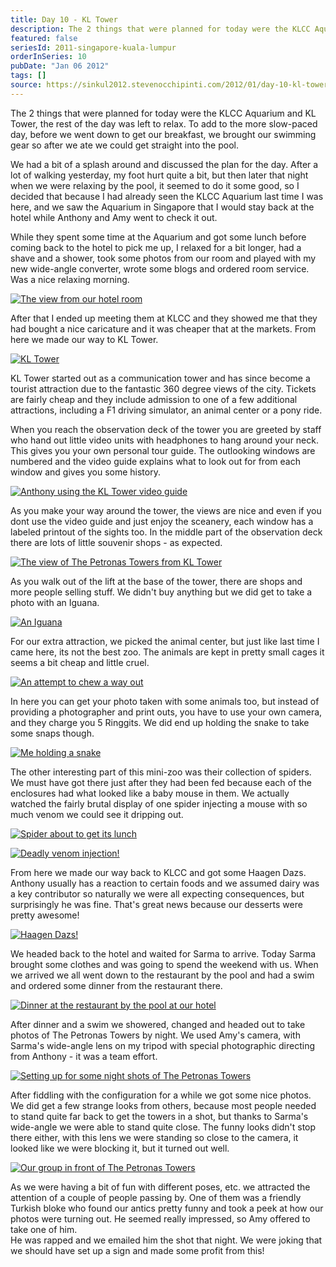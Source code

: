 ```yaml
---
title: Day 10 - KL Tower
description: The 2 things that were planned for today were the KLCC Aquarium and KL Tower, the rest of the day was left to relax. To add to the more slo...
featured: false
seriesId: 2011-singapore-kuala-lumpur
orderInSeries: 10
pubDate: "Jan 06 2012"
tags: []
source: https://sinkul2012.stevenocchipinti.com/2012/01/day-10-kl-tower.html
---
```


The 2 things that were planned for today were the KLCC Aquarium and KL Tower, the rest of the day was left to relax. To add to the more slow-paced day, before we went down to get our breakfast, we brought our swimming gear so after we ate we could get straight into the pool.

We had a bit of a splash around and discussed the plan for the day. After a lot of walking yesterday, my foot hurt quite a bit, but then later that night when we were relaxing by the pool, it seemed to do it some good, so I decided that because I had already seen the KLCC Aquarium last time I was here, and we saw the Aquarium in Singapore that I would stay back at the hotel while Anthony and Amy went to check it out.

While they spent some time at the Aquarium and got some lunch before coming back to the hotel to pick me up, I relaxed for a bit longer, had a shave and a shower, took some photos from our room and played with my new wide-angle converter, wrote some blogs and ordered room service. Was a nice relaxing morning.

[![The view from our hotel room](https://2.bp.blogspot.com/-5-Rs80u7DwI/Tw1TgbuasjI/AAAAAAAABBM/nmCvB_A6xzY/s320/20120106132528.jpg)](https://2.bp.blogspot.com/-5-Rs80u7DwI/Tw1TgbuasjI/AAAAAAAABBM/nmCvB_A6xzY/s1600/20120106132528.jpg)

After that I ended up meeting them at KLCC and they showed me that they had bought a nice caricature and it was cheaper that at the markets. From here we made our way to KL Tower.

[![KL Tower](https://1.bp.blogspot.com/-PXPf1RIUD60/Twu9hBPLB_I/AAAAAAAAA_o/Vio-CdZ36ts/s320/20120106164903.jpg)](https://1.bp.blogspot.com/-PXPf1RIUD60/Twu9hBPLB_I/AAAAAAAAA_o/Vio-CdZ36ts/s1600/20120106164903.jpg)

KL Tower started out as a communication tower and has since become a tourist attraction due to the fantastic 360 degree views of the city. Tickets are fairly cheap and they include admission to one of a few additional attractions, including a F1 driving simulator, an animal center or a pony ride.

When you reach the observation deck of the tower you are greeted by staff who hand out little video units with headphones to hang around your neck. This gives you your own personal tour guide. The outlooking windows are numbered and the video guide explains what to look out for from each window and gives you some history.

[![Anthony using the KL Tower video guide](https://4.bp.blogspot.com/-mDZcn-MR9gE/Tw1Thk3ZZSI/AAAAAAAABBQ/pHjGdi2qB6w/s320/20120106161135.jpg)](https://4.bp.blogspot.com/-mDZcn-MR9gE/Tw1Thk3ZZSI/AAAAAAAABBQ/pHjGdi2qB6w/s1600/20120106161135.jpg)

As you make your way around the tower, the views are nice and even if you dont use the video guide and just enjoy the sceanery, each window has a labeled printout of the sights too. In the middle part of the observation deck there are lots of little souvenir shops - as expected.

[![The view of The Petronas Towers from KL Tower](https://2.bp.blogspot.com/-Lv-Fd0psb-o/Tw1TjcOL0RI/AAAAAAAABBc/YSDRsT08rLA/s320/20120106161408.jpg)](https://2.bp.blogspot.com/-Lv-Fd0psb-o/Tw1TjcOL0RI/AAAAAAAABBc/YSDRsT08rLA/s1600/20120106161408.jpg)

As you walk out of the lift at the base of the tower, there are shops and more people selling stuff. We didn't buy anything but we did get to take a photo with an Iguana.

[![An Iguana](https://2.bp.blogspot.com/-I_CdrY5CmbQ/Tw1TkpQRm6I/AAAAAAAABBk/3mScRrCzkkc/s320/20120106164634.jpg)](https://2.bp.blogspot.com/-I_CdrY5CmbQ/Tw1TkpQRm6I/AAAAAAAABBk/3mScRrCzkkc/s1600/20120106164634.jpg)

For our extra attraction, we picked the animal center, but just like last time I came here, its not the best zoo. The animals are kept in pretty small cages it seems a bit cheap and little cruel.

[![An attempt to chew a way out](https://4.bp.blogspot.com/-ZA5dqINyiZs/Twu9vKypk_I/AAAAAAAABAA/Rw_VmnBabfI/s320/20120106171031.jpg)](https://4.bp.blogspot.com/-ZA5dqINyiZs/Twu9vKypk_I/AAAAAAAABAA/Rw_VmnBabfI/s1600/20120106171031.jpg)

In here you can get your photo taken with some animals too, but instead of providing a photographer and print outs, you have to use your own camera, and they charge you 5 Ringgits. We did end up holding the snake to take some snaps though.

[![Me holding a snake](https://2.bp.blogspot.com/-r2GIwBENIJ4/Twu9iRl2GAI/AAAAAAAAA_w/rqN0XfxWlM8/s320/20120106165959-1.jpg)](https://2.bp.blogspot.com/-r2GIwBENIJ4/Twu9iRl2GAI/AAAAAAAAA_w/rqN0XfxWlM8/s1600/20120106165959-1.jpg)

The other interesting part of this mini-zoo was their collection of spiders. We must have got there just after they had been fed because each of the enclosures had what looked like a baby mouse in them. We actually watched the fairly brutal display of one spider injecting a mouse with so much venom we could see it dripping out.

[![Spider about to get its lunch](https://3.bp.blogspot.com/-AALBhkawgcg/Twu9o37Dy3I/AAAAAAAAA_4/PNiNmACx26E/s320/20120106170403.jpg)](https://3.bp.blogspot.com/-AALBhkawgcg/Twu9o37Dy3I/AAAAAAAAA_4/PNiNmACx26E/s1600/20120106170403.jpg)

[![Deadly venom injection!](https://3.bp.blogspot.com/-kg2Jg_UiGcU/Twu9zO3zBvI/AAAAAAAABAI/IzxwV2vxA50/s320/20120106171411.jpg)](https://3.bp.blogspot.com/-kg2Jg_UiGcU/Twu9zO3zBvI/AAAAAAAABAI/IzxwV2vxA50/s1600/20120106171411.jpg)

From here we made our way back to KLCC and got some Haagen Dazs. Anthony usually has a reaction to certain foods and we assumed dairy was a key contributor so naturally we were all expecting consequences, but surprisingly he was fine. That's great news because our desserts were pretty awesome!

[![Haagen Dazs!](https://4.bp.blogspot.com/-EVEmSTYTp0g/Twu93iuNP6I/AAAAAAAABAQ/BWXdBcxBXKM/s320/20120106181536.jpg)](https://4.bp.blogspot.com/-EVEmSTYTp0g/Twu93iuNP6I/AAAAAAAABAQ/BWXdBcxBXKM/s1600/20120106181536.jpg)

We headed back to the hotel and waited for Sarma to arrive. Today Sarma brought some clothes and was going to spend the weekend with us. When we arrived we all went down to the restaurant by the pool and had a swim and ordered some dinner from the restaurant there.

[![Dinner at the restaurant by the pool at our hotel](https://3.bp.blogspot.com/-5eKOatVKkaU/Twu95Jp_zKI/AAAAAAAABAY/eU_1AaH_6QE/s320/20120106205840.jpg)](https://3.bp.blogspot.com/-5eKOatVKkaU/Twu95Jp_zKI/AAAAAAAABAY/eU_1AaH_6QE/s1600/20120106205840.jpg)

After dinner and a swim we showered, changed and headed out to take photos of The Petronas Towers by night. We used Amy's camera, with Sarma's wide-angle lens on my tripod with special photographic directing from Anthony - it was a team effort.

[![Setting up for some night shots of The Petronas Towers](https://1.bp.blogspot.com/-d81Z6IpJuwQ/Twu-Bu8YbEI/AAAAAAAABAo/yxSU55rseJk/s320/20120106231911.jpg)](https://1.bp.blogspot.com/-d81Z6IpJuwQ/Twu-Bu8YbEI/AAAAAAAABAo/yxSU55rseJk/s1600/20120106231911.jpg)

After fiddling with the configuration for a while we got some nice photos. We did get a few strange looks from others, because most people needed to stand quite far back to get the towers in a shot, but thanks to Sarma's wide-angle we were able to stand quite close. The funny looks didn't stop there either, with this lens we were standing so close to the camera, it looked like we were blocking it, but it turned out well.

[![Our group in front of The Petronas Towers](https://4.bp.blogspot.com/-PcJfMf3C8es/Tw1Xi_wB1KI/AAAAAAAABBw/zzMgOuYLt4s/s320/IMG_7794.JPG)](https://4.bp.blogspot.com/-PcJfMf3C8es/Tw1Xi_wB1KI/AAAAAAAABBw/zzMgOuYLt4s/s1600/IMG_7794.JPG)

As we were having a bit of fun with different poses, etc. we attracted the attention of a couple of people passing by. One of them was a friendly Turkish bloke who found our antics pretty funny and took a peek at how our photos were turning out. He seemed really impressed, so Amy offered to take one of him.  
He was rapped and we emailed him the shot that night. We were joking that we should have set up a sign and made some profit from this!
